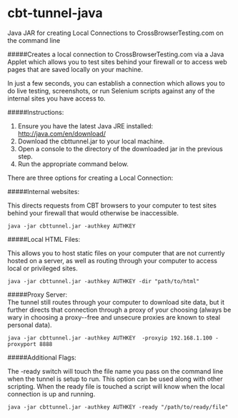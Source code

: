 # cbt-tunnel-java
Java JAR for creating Local Connections to CrossBrowserTesting.com on the command line

#####Creates a local connection to CrossBrowserTesting.com via a Java Applet which allows you to test sites behind your firewall or to access web pages that are saved locally on your machine. 

In just a few seconds, you can establish a connection which allows you to do live testing, screenshots, or run Selenium scripts against any of the internal sites you have access to.

#####Instructions:

1. Ensure you have the latest Java JRE installed: http://java.com/en/download/
2. Download the cbttunnel.jar to your local machine.
3. Open a console to the directory of the downloaded jar in the previous step.
4. Run the appropriate command below.

There are three options for creating a Local Connection:

#####Internal websites:

This directs requests from CBT browsers to your computer to test sites behind your firewall that would otherwise be inaccessible.

	java -jar cbttunnel.jar -authkey AUTHKEY

#####Local HTML Files:<br>

This allows you to host static files on your computer that are not currently hosted on a server, as well as routing through your computer to access local or privileged sites.
	
	java -jar cbttunnel.jar -authkey AUTHKEY -dir "path/to/html"

#####Proxy Server:<br>
The tunnel still routes through your computer to download site data, but it further directs that connection through a proxy of your choosing (always be wary in choosing a proxy--free and unsecure proxies are known to steal personal data).

	java -jar cbttunnel.jar -authkey AUTHKEY  -proxyip 192.168.1.100 -proxyport 8888

#####Additional Flags:<br>

The -ready switch will touch the file name you pass on the command line when the tunnel is setup to run. This option can be used along with other scripting. When the ready file is touched a script will know when the local connection is up and running.
	
	java -jar cbttunnel.jar -authkey AUTHKEY -ready "/path/to/ready/file"


